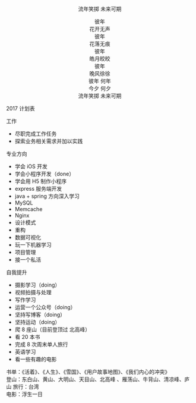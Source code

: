 
<center>
流年笑掷 未来可期  

彼年  
花开无声  
彼年  
花落无痕  
彼年  
皓月皎皎  
彼年  
晚风徐徐  
彼年 何年  
今夕 何夕  
流年笑掷 未来可期
</center>
2017 计划表  

工作
* 尽职完成工作任务
* 探索业务相关需求并加以实践

专业方向  
* 学会 iOS 开发
* 学会小程序开发（done）
* 学会用 H5 制作小程序
* express 服务端开发
* java + spring 方向深入学习
* MySQL
* Memcache
* Nginx
* 设计模式
* 重构
* 数据可视化
* 玩一下机器学习
* 项目管理
* 接一个私活

自我提升
* 摄影学习（doing）
* 视频拍摄与处理
* 写作学习
* 运营一个公众号（doing）
* 坚持写博客（doing）
* 坚持运动（doing）
* 爬 8 座山（目前登顶过 北高峰）
* 看 20 本书
* 完成 8 次周末单人旅行
* 英语学习
* 看一些有趣的电影

书单：《活着》、《人生》、《雪国》、《用户故事地图》、《我们内心的冲突》  
登山：东白山、黄山、大明山、天目山、北高峰 、雁荡山、牛背山、清凉峰、庐山
旅行：台湾  
电影：浮生一日